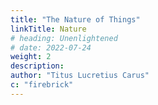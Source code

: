 ```yaml
---
title: "The Nature of Things"
linkTitle: Nature
# heading: Unenlightened
# date: 2022-07-24
weight: 2
description: 
author: "Titus Lucretius Carus"
c: "firebrick"
---
```

